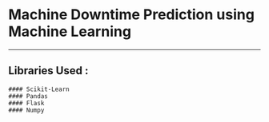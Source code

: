 # Machine Downtime Prediction using Machine Learning
---
## Libraries Used :
	#### Scikit-Learn
	#### Pandas
	#### Flask
	#### Numpy
